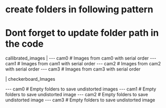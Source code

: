 # create folders in following pattern

# Dont forget to update folder path in the code

callibrated_images
|
   --- cam0     # Images from cam0 with serial order
   --- cam1     # Images from cam1 with serial order
   --- cam2     # Images from cam2 with serial order
   --- cam3     # Images from cam3 with serial order

|
checkerboard_Images

   --- cam0     # Empty folders to save undistorted images
   --- cam1     # Empty folders to save undistorted image
   --- cam2     # Empty folders to save undistorted image
   --- cam3     # Empty folders to save undistorted image
